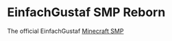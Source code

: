 # EinfachGustaf SMP Reborn
The official EinfachGustaf [Minecraft SMP](https://discord.gg/FeUSSCbtUX)
